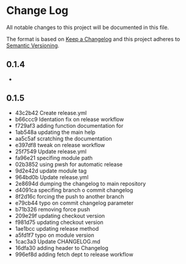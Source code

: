 # Change Log

All notable changes to this project will be documented in this file.

The format is based on [Keep a Changelog](http://keepachangelog.com/)
and this project adheres to [Semantic Versioning](http://semver.org/).

## 0.1.4
 - 
## 0.1.5
 - 43c2b42 Create release.yml
 - b66ccc9 Identation fix on release workflow
 - f729af3 adding function documentation for 
 - 1ab548a updating the main help
 - aa5c5af scratching the documentation
 - e397df8 tweak on release workflow
 - 25f7549 Update release.yml
 - fa96e21 specifing module path
 - 02b3852 using pwsh  for automatic release
 - 9d2e42d update module tag
 - 964bd0b Update release.yml
 - 2e8694d dumping the changelog to main repository
 - d4091ca specifing branch o commit changelog
 - 8f2d16c forcing the push to another branch
 - e79cb44 typo on commit changelog parameter
 - b71b326 removing force push
 - 209e29f updating checkout version
 - f981d75 updating checkout version
 - 1ae1bcc updating release method
 - a5fd1f7 typo on module version
 - 1cac3a3 Update CHANGELOG.md
 - 16dfa30 adding header to Changelog
 - 996ef8d adding fetch dept to release workflow

